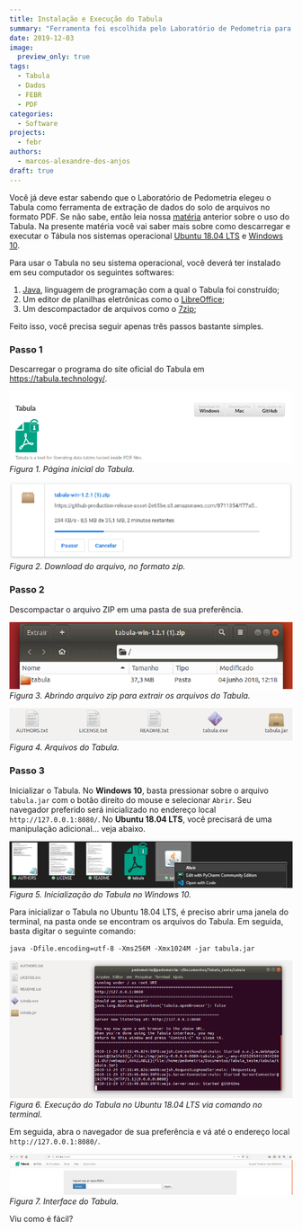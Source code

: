 ```yaml
---
title: Instalação e Execução do Tabula
summary: "Ferramenta foi escolhida pelo Laboratório de Pedometria para extrair dados do solo de documentos PDF"
date: 2019-12-03
image:
  preview_only: true
tags:
  - Tabula
  - Dados
  - FEBR
  - PDF
categories:
  - Software
projects:
  - febr
authors:
  - marcos-alexandre-dos-anjos
draft: true
---
```


Você já deve estar sabendo que o Laboratório de Pedometria elegeu o Tabula como ferramenta de extração de dados do solo de arquivos no formato PDF. Se não sabe, então leia nossa [matéria][materia] anterior sobre o uso do Tabula. Na presente matéria você vai saber mais sobre como descarregar e executar o Tábula nos sistemas operacional [Ubuntu 18.04 LTS][ubuntu] e [Windows 10][windows].

[materia]: /blog/2019/12/02/extracao-de-dados-de-documentos-pdf/
[ubuntu]: https://ubuntu.com/
[windows]:https://www.microsoft.com/pt-br/windows/

Para usar o Tabula no seu sistema operacional, você deverá ter instalado em seu computador os seguintes softwares:

1. [Java][java], linguagem de programação com a qual o Tabula foi construído;
2. Um editor de planilhas eletrônicas como o [LibreOffice][libreoffice];
3. Um descompactador de arquivos como o [7zip][7zip]; 

[java]: https://www.java.com/pt_BR/download/
[libreoffice]: https://www.libreoffice.org/
[7zip]: https://www.7-zip.org/

Feito isso, você precisa seguir apenas três passos bastante simples.

### Passo 1

Descarregar o programa do site oficial do Tabula em <https://tabula.technology/>.

![Figura 1. Página inicial do Tabula.](tabula-inicio.png)
_Figura 1. Página inicial do Tabula._

![Figura 2. Download do arquivo, no formato zip.](download-tabula.png)
_Figura 2. Download do arquivo, no formato zip._


### Passo 2

Descompactar o arquivo ZIP em uma pasta de sua preferência.

![Figura 3. Abrindo arquivo zip para extrair os arquivos do Tabula.](extrair-tabula.png)
_Figura 3. Abrindo arquivo zip para extrair os arquivos do Tabula._

![Figura 4. Arquivos do Tabula.](arquivos-extraidos.png)
_Figura 4. Arquivos do Tabula._

### Passo 3

Inicializar o Tabula. No __Windows 10__, basta pressionar sobre o arquivo `tabula.jar` com o botão direito do mouse e selecionar `Abrir`. Seu navegador preferido será inicializado no endereço local `http://127.0.0.1:8080/`. No __Ubuntu 18.04 LTS__, você precisará de uma manipulação adicional... veja abaixo.

![Figura 5. Inicialização do Tabula no Windows 10.](executar-tabula.png)
_Figura 5. Inicialização do Tabula no Windows 10._

Para inicializar o Tabula no Ubuntu 18.04 LTS, é preciso abrir uma janela do terminal, na pasta onde se encontram os arquivos do Tabula. Em seguida, basta digitar o seguinte comando:

```
java -Dfile.encoding=utf-8 -Xms256M -Xmx1024M -jar tabula.jar
```

![Figura 6. Execução do Tabula no Ubuntu 18.04 LTS via comando no terminal.](executar-terminal.png)
_Figura 6. Execução do Tabula no Ubuntu 18.04 LTS via comando no terminal._


Em seguida, abra o navegador de sua preferência e vá até o endereço local `http://127.0.0.1:8080/`.


![Figura 7. Interface do Tabula.](pagina-inicial-tabula.png)
_Figura 7. Interface do Tabula._

Viu como é fácil?

